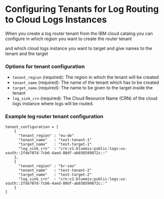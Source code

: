 # Configuring Tenants for Log Routing to Cloud Logs Instances

When you create a log router tenant from the IBM cloud catalog you can configure in which region you want to create the router tenant

and which cloud logs instance you want to target  and give names to the tenant and the target

### Options for tenant configuration
- `tenant_region` (required): The region in which the tenant will be created
- `tenant_name` (required): The name of the tenant which has to be created
- `target_name` (required): The name to be given to the target inside the tenant
- `log_sink_crn` (required): The Cloud Resource Name (CRN) of the cloud logs instance where logs will be routed.

### Example log router tenant configuration

```hcl
tenant_configuration = [
    {
      "tenant_region" : "eu-de"
      "tenant_name"   : "test-tenant-1"
      "target_name"   : "test-target-1"
      "log_sink_crn"  : "crn:v1:bluemix:public:logs:us-south::2fde707d-7cb6-4aed-80df-ab038599872c::"
    },
    {
      "tenant_region" : "br-sao"
      "tenant_name"   : "test-tenant-2"
      "target_name"   : "test-target-2"
      "log_sink_crn"  : "crn:v1:bluemix:public:logs:us-south::2fde707d-7cb6-4aed-80df-ab038599872c::"
    }
]
```
